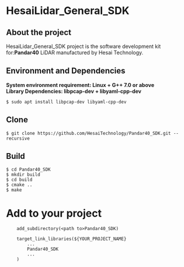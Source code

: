 # HesaiLidar_General_SDK  

## About the project  
HesaiLidar_General_SDK project is the software development kit for:**Pandar40** LiDAR manufactured by Hesai Technology.
## Environment and Dependencies
**System environment requirement: Linux + G++ 7.0 or above**   
**Library Dependencies: libpcap-dev + libyaml-cpp-dev**  
```
$ sudo apt install libpcap-dev libyaml-cpp-dev
```
## Clone
```
$ git clone https://github.com/HesaiTechnology/Pandar40_SDK.git --recursive
```
## Build
```
$ cd Pandar40_SDK
$ mkdir build
$ cd build
$ cmake ..
$ make
```  
# Add to your project
```
	add_subdirectory(<path to>Pandar40_SDK)

	target_link_libraries(${YOUR_PROJECT_NAME}
		...
		Pandar40_SDK
		...
	)

```

